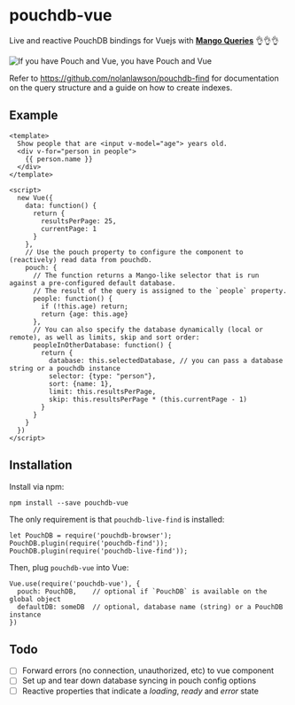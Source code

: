 # pouchdb-vue

Live and reactive PouchDB bindings for Vuejs with **[Mango Queries](https://blog.couchdb.org/2016/08/03/feature-mango-query/)** 👌👌👌

![If you have Pouch and Vue, you have Pouch and Vue](https://github.com/QurateInc/pouchdb-vue/blob/master/vue-pouch.png)

Refer to https://github.com/nolanlawson/pouchdb-find for documentation on the query structure and a guide on how to create indexes.

## Example

```vue
<template>
  Show people that are <input v-model="age"> years old.
  <div v-for="person in people">
    {{ person.name }}
  </div>
</template>

<script>
  new Vue({
    data: function() {
      return {
        resultsPerPage: 25,
        currentPage: 1
      }
    },
    // Use the pouch property to configure the component to (reactively) read data from pouchdb.
    pouch: {
      // The function returns a Mango-like selector that is run against a pre-configured default database.
      // The result of the query is assigned to the `people` property.
      people: function() {
        if (!this.age) return;
        return {age: this.age}
      },
      // You can also specify the database dynamically (local or remote), as well as limits, skip and sort order:
      peopleInOtherDatabase: function() {
        return {
          database: this.selectedDatabase, // you can pass a database string or a pouchdb instance
          selector: {type: "person"},
          sort: {name: 1},
          limit: this.resultsPerPage,
          skip: this.resultsPerPage * (this.currentPage - 1)
        }
      }
    }
  })
</script>
```

## Installation

Install via npm:

    npm install --save pouchdb-vue

The only requirement is that `pouchdb-live-find` is installed:

    let PouchDB = require('pouchdb-browser');
    PouchDB.plugin(require('pouchdb-find'));
    PouchDB.plugin(require('pouchdb-live-find'));
    
Then, plug `pouchdb-vue` into Vue:

    Vue.use(require('pouchdb-vue'), {
      pouch: PouchDB,    // optional if `PouchDB` is available on the global object
      defaultDB: someDB  // optional, database name (string) or a PouchDB instance
    })

## Todo

* [ ] Forward errors (no connection, unauthorized, etc) to vue component
* [ ] Set up and tear down database syncing in pouch config options
* [ ] Reactive properties that indicate a *loading*, *ready* and *error* state
